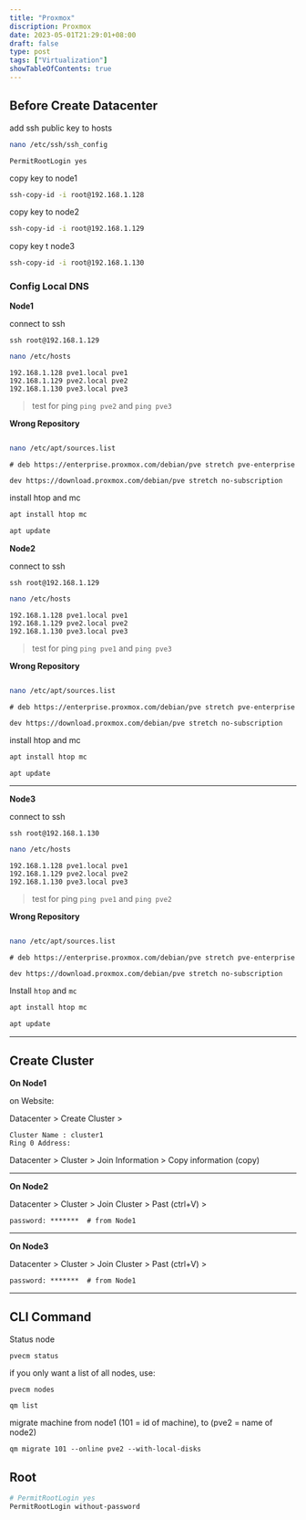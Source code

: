 ```yaml
---
title: "Proxmox"
discription: Proxmox 
date: 2023-05-01T21:29:01+08:00 
draft: false
type: post
tags: ["Virtualization"]
showTableOfContents: true
--- 
```






## Before Create Datacenter 


add ssh public key to hosts

```bash
nano /etc/ssh/ssh_config
```
```
PermitRootLogin yes

```

copy key to node1  
```bash
ssh-copy-id -i root@192.168.1.128
```
copy key to node2
```bash
ssh-copy-id -i root@192.168.1.129
```
copy key t node3
```bash
ssh-copy-id -i root@192.168.1.130
```
### Config Local DNS 

**Node1** 

connect to ssh 
```
ssh root@192.168.1.129
```

```bash
nano /etc/hosts 
```

```
192.168.1.128 pve1.local pve1
192.168.1.129 pve2.local pve2
192.168.1.130 pve3.local pve3
```
> test for ping  `ping pve2` and `ping pve3` 


**Wrong Repository**

```bash

nano /etc/apt/sources.list
```
```
# deb https://enterprise.proxmox.com/debian/pve stretch pve-enterprise

dev https://download.proxmox.com/debian/pve stretch no-subscription 
```
install htop and mc
```bash
apt install htop mc 
````
```bash
apt update
```
**Node2** 

connect to ssh 
```
ssh root@192.168.1.129
```

```bash
nano /etc/hosts 
```

```
192.168.1.128 pve1.local pve1
192.168.1.129 pve2.local pve2
192.168.1.130 pve3.local pve3
```
> test for ping  `ping pve1` and `ping pve3` 


**Wrong Repository**

```bash

nano /etc/apt/sources.list
```
```
# deb https://enterprise.proxmox.com/debian/pve stretch pve-enterprise

dev https://download.proxmox.com/debian/pve stretch no-subscription 
```
install htop and mc
```bash
apt install htop mc 
````
```bash
apt update
```
---

**Node3** 

connect to ssh 
```
ssh root@192.168.1.130
```

```bash
nano /etc/hosts 
```

```
192.168.1.128 pve1.local pve1
192.168.1.129 pve2.local pve2
192.168.1.130 pve3.local pve3
```
> test for ping  `ping pve1` and `ping pve2` 


**Wrong Repository**

```bash

nano /etc/apt/sources.list
```
```
# deb https://enterprise.proxmox.com/debian/pve stretch pve-enterprise

dev https://download.proxmox.com/debian/pve stretch no-subscription 
```
Install `htop` and `mc`
```bash
apt install htop mc 
````
```bash
apt update
```
---
## Create Cluster


**On Node1**

on Website:

Datacenter > Create Cluster > 
```
Cluster Name : cluster1
Ring 0 Address: 
```

Datacenter > Cluster > Join Information > Copy information (copy)

---

**On Node2**

Datacenter > Cluster > Join Cluster > Past (ctrl+V) > 
```
password: *******  # from Node1 
```
---

**On Node3**

Datacenter > Cluster > Join Cluster > Past (ctrl+V) > 
```
password: *******  # from Node1 
```
---




## CLI Command

Status node
```bash
pvecm status
```
if you only want a list of all nodes, use:
```
pvecm nodes
```

```
qm list
```
migrate machine from node1 (101 = id of machine), to (pve2 = name of node2)
```
qm migrate 101 --online pve2 --with-local-disks
```

## Root

```bash
# PermitRootLogin yes
PermitRootLogin without-password
```


```